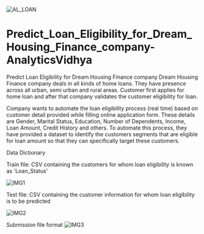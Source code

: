 ![AL_LOAN](https://user-images.githubusercontent.com/84449238/175235097-65f22a5a-29d0-4307-adc1-2a5fdacac08f.JPG)


# Predict_Loan_Eligibility_for_Dream_Housing_Finance_company-AnalyticsVidhya


Predict Loan Eligibility for Dream Housing Finance company
Dream Housing Finance company deals in all kinds of home loans. They have presence across all urban, semi urban and rural areas. Customer first applies for home loan and after that company validates the customer eligibility for loan.

Company wants to automate the loan eligibility process (real time) based on customer detail provided while filling online application form. These details are Gender, Marital Status, Education, Number of Dependents, Income, Loan Amount, Credit History and others. To automate this process, they have provided a dataset to identify the customers segments that are eligible for loan amount so that they can specifically target these customers. 



Data Dictionary

Train file: CSV containing the customers for whom loan eligibility is known as 'Loan_Status'

![IMG1](https://user-images.githubusercontent.com/84449238/174618243-e46878b9-d18c-423b-b874-2918933b9a4d.JPG)



Test file: CSV containing the customer information for whom loan eligibility is to be predicted

![IMG2](https://user-images.githubusercontent.com/84449238/174618701-c56f36ad-e1a6-4480-9609-85b19f0c97b6.JPG)



Submission file format
![IMG3](https://user-images.githubusercontent.com/84449238/174618748-5e0b8a51-1269-4e96-9b3f-363f1ebf1241.JPG)

